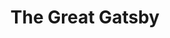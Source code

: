 ---
title: "The Great Gatsby"
slug: "the-great-gatsby"
subtitle: ""
publisher: "Scribner"
published: "1925"
asin: "0684801523"
authors: 
  - f-scott-fitzgerald
started: "2011-06-19"
start_year: "2011"
finished: "2011-06-19"
---